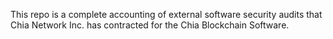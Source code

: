 This repo is a complete accounting of external software security audits that Chia Network Inc. has contracted for the Chia Blockchain Software. 
